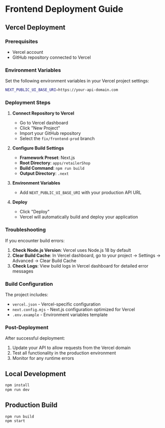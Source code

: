 # Frontend Deployment Guide

## Vercel Deployment

### Prerequisites
- Vercel account
- GitHub repository connected to Vercel

### Environment Variables
Set the following environment variables in your Vercel project settings:

```bash
NEXT_PUBLIC_UI_BASE_URI=https://your-api-domain.com
```

### Deployment Steps

1. **Connect Repository to Vercel**
   - Go to Vercel dashboard
   - Click "New Project"
   - Import your GitHub repository
   - Select the `fix/frontend-prod` branch

2. **Configure Build Settings**
   - **Framework Preset**: Next.js
   - **Root Directory**: `apps/retailerShop`
   - **Build Command**: `npm run build`
   - **Output Directory**: `.next`

3. **Environment Variables**
   - Add `NEXT_PUBLIC_UI_BASE_URI` with your production API URL

4. **Deploy**
   - Click "Deploy"
   - Vercel will automatically build and deploy your application

### Troubleshooting

If you encounter build errors:

1. **Check Node.js Version**: Vercel uses Node.js 18 by default
2. **Clear Build Cache**: In Vercel dashboard, go to your project → Settings → Advanced → Clear Build Cache
3. **Check Logs**: View build logs in Vercel dashboard for detailed error messages

### Build Configuration

The project includes:
- `vercel.json` - Vercel-specific configuration
- `next.config.mjs` - Next.js configuration optimized for Vercel
- `.env.example` - Environment variables template

### Post-Deployment

After successful deployment:
1. Update your API to allow requests from the Vercel domain
2. Test all functionality in the production environment
3. Monitor for any runtime errors

## Local Development

```bash
npm install
npm run dev
```

## Production Build

```bash
npm run build
npm start
```
